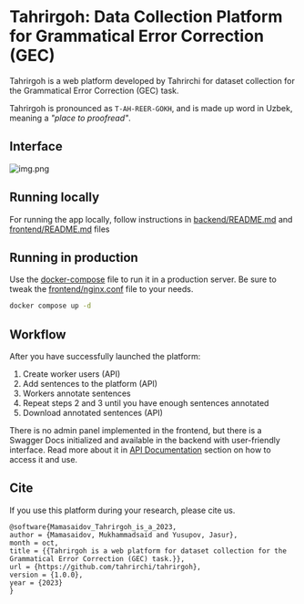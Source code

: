 # Tahrirgoh: Data Collection Platform for Grammatical Error Correction (GEC)

Tahrirgoh is a web platform developed by Tahrirchi for dataset collection for the Grammatical Error Correction (GEC) task. 

Tahrirgoh is pronounced as `T-AH-REER-GOKH`, and is made up word in Uzbek, meaning a _"place to proofread"_.

## Interface

![img.png](https://i.imgur.com/0Qstsm0.png)

## Running locally

For running the app locally, follow instructions in [backend/README.md](backend/README.md) and [frontend/README.md](frontend/README.md) files

## Running in production

Use the [docker-compose](docker-compose.yaml) file to run it in a production server.
Be sure to tweak the [frontend/nginx.conf](frontend/nginx.conf) file to your needs.

```bash
docker compose up -d
```

## Workflow

After you have successfully launched the platform:

1. Create worker users (API)
2. Add sentences to the platform (API)
3. Workers annotate sentences
4. Repeat steps 2 and 3 until you have enough sentences annotated
5. Download annotated sentences (API)

There is no admin panel implemented in the frontend, but there is a Swagger Docs initialized and available in the backend with user-friendly interface.
Read more about it in [API Documentation](backend/README.md#api-documentation) section on how to access it and use.


## Cite

If you use this platform during your research, please cite us.

```
@software{Mamasaidov_Tahrirgoh_is_a_2023,
author = {Mamasaidov, Mukhammadsaid and Yusupov, Jasur},
month = oct,
title = {{Tahrirgoh is a web platform for dataset collection for the Grammatical Error Correction (GEC) task.}},
url = {https://github.com/tahrirchi/tahrirgoh},
version = {1.0.0},
year = {2023}
}
```
